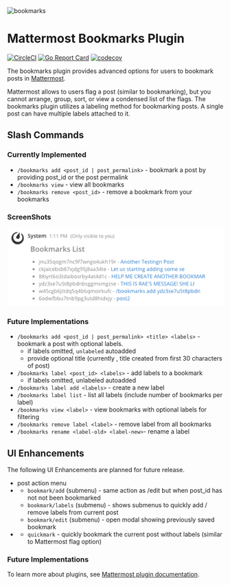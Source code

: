 <img src="https://github.com/jfrerich/mattermost-plugin-bookmarks/blob/master/assets/profile.png?raw=true" width="75" height="75" alt="bookmarks">

# Mattermost Bookmarks Plugin

[![CircleCI](https://circleci.com/gh/jfrerich/mattermost-plugin-bookmarks.svg?style=shield)](https://circleci.com/gh/jfrerich/mattermost-plugin-bookmarks)
[![Go Report Card](https://goreportcard.com/badge/github.com/jfrerich/mattermost-plugin-bookmarks)](https://goreportcard.com/report/github.com/jfrerich/mattermost-plugin-bookmarks)
[![codecov](https://codecov.io/gh/jfrerich/mattermost-plugin-bookmarks/branch/master/graph/badge.svg)](https://codecov.io/gh/jfrerich/mattermost-plugin-bookmarks)

The bookmarks plugin provides advanced options for users to bookmark posts in [Mattermost](https://mattermost.com).

Mattermost allows to users flag a post (similar to bookmarking), but you cannot arrange, group, sort, or view a condensed list of the flags. The bookmarks plugin utilizes a labeling method for bookmarking posts.  A single post can have multiple labels attached to it.

## Slash Commands

### Currently Implemented

* `/bookmarks add <post_id | post_permalink>` - bookmark a post by providing post_id or the post permalink
* `/bookmarks view` - view all bookmarks
* `/bookmarks remove <post_id>` - remove a bookmark from your bookmarks

### ScreenShots

![bookmarks view output](./assets/bookmarksView.png)

### Future Implementations

* `/bookmarks add <post_id | post_permalink> <title> <labels>` - bookmark a post with optional labels. 
    * if labels omitted, `unlabeled` autoadded
    * provide optional title (currently , title created from first 30
        characters of post)
* `/bookmarks label <post_id> <labels>` - add labels to a bookmark
    * if labels omitted, unlabeled autoadded
* `/bookmarks label add <labels>` - create a new label
* `/bookmarks label list` - list all labels (include number of bookmarks per label)
* `/bookmarks view <label>` - view bookmarks with optional labels for filtering
* `/bookmarks remove label <label>` - remove label from all bookmarks
* `/bookmarks rename <label-old> <label-new>`- rename a label

## UI Enhancements

The following UI Enhancements are planned for future release.

* post action menu
*   * `bookmark/add` (submenu) - same action as /edit but when post_id has not not been bookmarked
    * `bookmark/labels` (submenu) - shows submenus to quickly add / remove labels from current post
    * `bookmark/edit` (submenu) - open modal showing previously saved bookmark
*   * `quickmark` - quickly bookmark the current post without labels (similar to Mattermost flag option)

### Future Implementations

To learn more about plugins, see [Mattermost plugin documentation](https://developers.mattermost.com/extend/plugins/).
